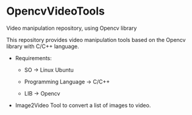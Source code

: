 # OpencvVideoTools
Video manipulation repository, using Opencv library

This repository provides video manipulation tools based on the Opencv library with C/C++ language.

* Requirements:

  - SO -> Linux Ubuntu

  - Programming Language -> C/C++
	
  - LIB -> Opencv

  

- Image2Video
	Tool to convert a list of images to video. 



